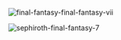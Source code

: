 ![final-fantasy-final-fantasy-vii](https://github.com/user-attachments/assets/0e79976e-2275-4267-87dc-055d8cc9fa21)


![sephiroth-final-fantasy-7](https://github.com/user-attachments/assets/a8a9917e-f384-4167-be47-0ee7e662b7d7)
